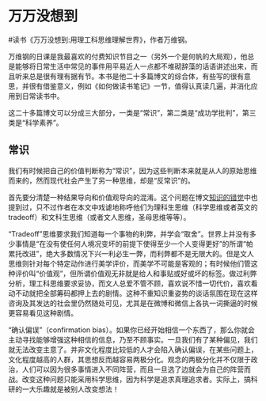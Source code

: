 # 万万没想到

\#读书《万万没想到:用理工科思维理解世界》，作者万维钢。

万维钢的日课是我最喜欢的付费知识节目之一（另外一个是何帆的大局观），他总是能够将日常生活中常见的事件用平易近人一点都不堆砌辞藻的话语讲述出来，而且听来总是很有理有据有节。本书是他二十多篇博文的综合体，有些写的很有意思，并很有借鉴意义，例如《如何做读书笔记》一节，值得认真读几遍，并消化应用到日常读书中。

这二十多篇博文可以分成三大部分，一类是“常识”，第二类是“成功学批判”，第三类是“科学素养”。

## 常识
我们有时候把自己的价值判断称为“常识”，因为这些判断本来就是从人的原始思维而来的，然而现代社会产生了另一种思维，却是“反常识”的。

首先要分清楚一种结果导向和价值观导向的混淆。这个问题在博文[知识的错觉](https://github.com/hokingyang/learngit/blob/master/%E7%9F%A5%E8%AF%86%E7%9A%84%E9%94%99%E8%A7%89.md)中也提到过，只不过作者在本文中戏谑地称呼他们为理科生思维（科学思维或者英文的tradeoff）和文科生思维（或者文人思维，圣母思维等等）。

“Tradeoff”思维要求我们知道每一个事物的利弊，并学会“取舍”。世界上并没有多少事情是“在没有使任何人境况变坏的前提下使得至少一个人变得更好”的所谓“帕累托改进”，绝大多数情况下兴一利必生一弊，而利弊都不是无限大的。但是文人思维则针对每个特定动作进行美学评价，而美学不可能是客观的；有时候他们管这种评价叫“价值观”，但所谓价值观无非就是给人和事贴或好或坏的标签。做过利弊分析，理工科思维要求妥协，而文人总爱不管不顾，喜欢说不惜一切代价，喜欢看动不动就把全部筹码都押上去的剧情。这种不重知识重姿势的谈话氛围在现在这样咨询及其发达的社会里仍然随处可见，尤其是在微博和微信上各执一词撕逼的时候更容易看见这种剧情。

“确认偏误”（confirmation bias）。如果你已经开始相信一个东西了，那么你就会主动寻找能够增强这种相信的信息，乃至不顾事实。一旦我们有了某种偏见，我们就无法改变主意了。并非文化程度比较低的人才会陷入确认偏误，在某些问题上，文化程度越高的人群，其思想反而越容易两极分化。观念的两极分化并不仅限于政治，人们可以因为很多事情进入不同阵营，而且一旦选了边就会为自己的阵营而战。改变这种问题只能采用科学思维，因为科学是追求真理追求者。实际上，搞科研的一大乐趣就是被别人改变想法！

